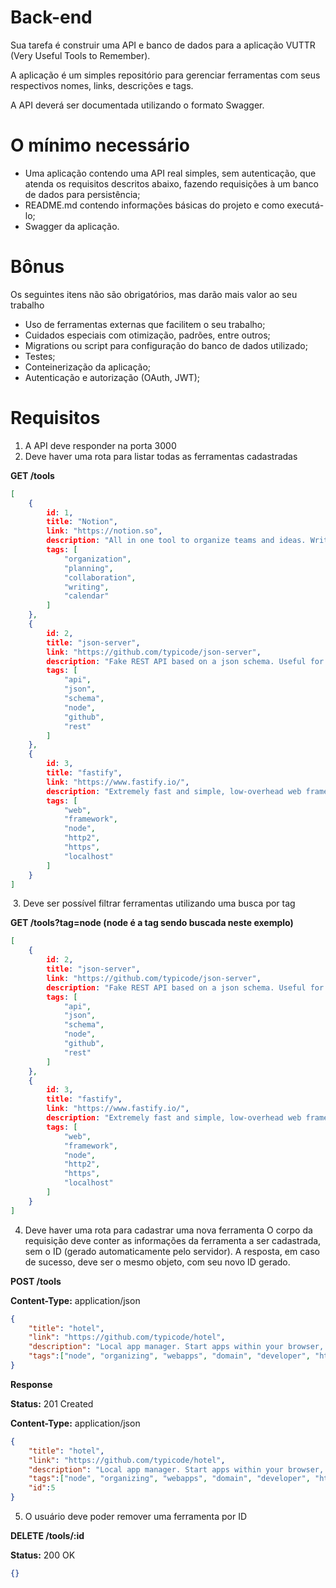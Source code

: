 # Back-end
Sua tarefa é construir uma API e banco de dados para a aplicação VUTTR (Very Useful Tools to Remember). 

A aplicação é um simples repositório para gerenciar ferramentas com seus respectivos nomes, links, descrições e tags.

A API deverá ser documentada utilizando o formato Swagger.

# O mínimo necessário

* Uma aplicação contendo uma API real simples, sem autenticação, que atenda os requisitos descritos abaixo, fazendo requisições à um banco de dados para persistência;
* README.md contendo informações básicas do projeto e como executá-lo;
* Swagger da aplicação.

# Bônus
Os seguintes itens não são obrigatórios, mas darão mais valor ao seu trabalho
* Uso de ferramentas externas que facilitem o seu trabalho;
* Cuidados especiais com otimização, padrões, entre outros;
* Migrations ou script para configuração do banco de dados utilizado;
* Testes;
* Conteinerização da aplicação;
* Autenticação e autorização (OAuth, JWT);

# Requisitos
1. A API deve responder na porta 3000
2. Deve haver uma rota para listar todas as ferramentas cadastradas

**GET /tools**
```json
[
    {
        id: 1,
        title: "Notion",
        link: "https://notion.so",
        description: "All in one tool to organize teams and ideas. Write, plan, collaborate, and get organized. ",
        tags: [
            "organization",
            "planning",
            "collaboration",
            "writing",
            "calendar"
        ]
    },
    {
        id: 2,
        title: "json-server",
        link: "https://github.com/typicode/json-server",
        description: "Fake REST API based on a json schema. Useful for mocking and creating APIs for front-end devs to consume in coding challenges.",
        tags: [
            "api",
            "json",
            "schema",
            "node",
            "github",
            "rest"
        ]
    },
    {
        id: 3,
        title: "fastify",
        link: "https://www.fastify.io/",
        description: "Extremely fast and simple, low-overhead web framework for NodeJS. Supports HTTP2.",
        tags: [
            "web",
            "framework",
            "node",
            "http2",
            "https",
            "localhost"
        ]
    }
]
```
​
3. Deve ser possível filtrar ferramentas utilizando uma busca por tag

**GET /tools?tag=node   (node é a tag sendo buscada neste exemplo)**
```json
[
    {
        id: 2,
        title: "json-server",
        link: "https://github.com/typicode/json-server",
        description: "Fake REST API based on a json schema. Useful for mocking and creating APIs for front-end devs to consume in coding challenges.",
        tags: [
            "api",
            "json",
            "schema",
            "node",
            "github",
            "rest"
        ]
    },
    {
        id: 3,
        title: "fastify",
        link: "https://www.fastify.io/",
        description: "Extremely fast and simple, low-overhead web framework for NodeJS. Supports HTTP2.",
        tags: [
            "web",
            "framework",
            "node",
            "http2",
            "https",
            "localhost"
        ]
    }
]
```

4. Deve haver uma rota para cadastrar uma nova ferramenta
O corpo da requisição deve conter as informações da ferramenta a ser cadastrada, sem o ID (gerado automaticamente pelo servidor). A resposta, em caso de sucesso, deve ser o mesmo objeto, com seu novo ID gerado.

**POST /tools**

**Content-Type:** application/json
```json
{
    "title": "hotel",
    "link": "https://github.com/typicode/hotel",
    "description": "Local app manager. Start apps within your browser, developer tool with local .localhost domain and https out of the box.",
    "tags":["node", "organizing", "webapps", "domain", "developer", "https", "proxy"]
}
```


**Response**

**Status:** 201 Created

**Content-Type:** application/json
```json
{
    "title": "hotel",
    "link": "https://github.com/typicode/hotel",
    "description": "Local app manager. Start apps within your browser, developer tool with local .localhost domain and https out of the box.",
    "tags":["node", "organizing", "webapps", "domain", "developer", "https", "proxy"],
    "id":5
}
```

5. O usuário deve poder remover uma ferramenta por ID

**DELETE /tools/:id**

**Status:** 200 OK
```json
{}
```

